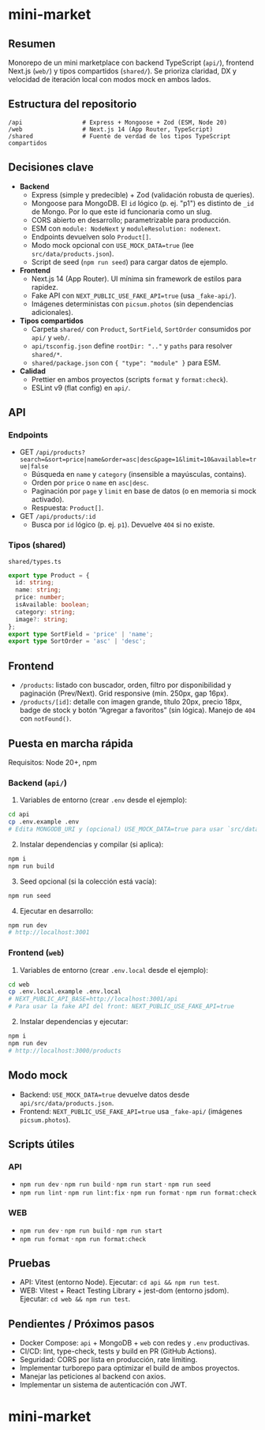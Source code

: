 # mini-market

## Resumen

Monorepo de un mini marketplace con backend TypeScript (`api/`), frontend Next.js (`web/`) y tipos compartidos (`shared/`). Se prioriza claridad, DX y velocidad de iteración local con modos mock en ambos lados.

## Estructura del repositorio

```
/api                 # Express + Mongoose + Zod (ESM, Node 20)
/web                 # Next.js 14 (App Router, TypeScript)
/shared              # Fuente de verdad de los tipos TypeScript compartidos
```

## Decisiones clave

- **Backend**
  - Express (simple y predecible) + Zod (validación robusta de queries).
  - Mongoose para MongoDB. El `id` lógico (p. ej. "p1") es distinto de `_id` de Mongo. Por lo que este id funcionaria como un slug.
  - CORS abierto en desarrollo; parametrizable para producción.
  - ESM con `module: NodeNext` y `moduleResolution: nodenext`.
  - Endpoints devuelven solo `Product[]`.
  - Modo mock opcional con `USE_MOCK_DATA=true` (lee `src/data/products.json`).
  - Script de seed (`npm run seed`) para cargar datos de ejemplo.
- **Frontend**
  - Next.js 14 (App Router). UI mínima sin framework de estilos para rapidez.
  - Fake API con `NEXT_PUBLIC_USE_FAKE_API=true` (usa `_fake-api/`).
  - Imágenes deterministas con `picsum.photos` (sin dependencias adicionales).
- **Tipos compartidos**
  - Carpeta `shared/` con `Product`, `SortField`, `SortOrder` consumidos por `api/` y `web/`.
  - `api/tsconfig.json` define `rootDir: ".."` y `paths` para resolver `shared/*`.
  - `shared/package.json` con `{ "type": "module" }` para ESM.
- **Calidad**
  - Prettier en ambos proyectos (scripts `format` y `format:check`).
  - ESLint v9 (flat config) en `api/`.

## API

### Endpoints

- GET `/api/products?search=&sort=price|name&order=asc|desc&page=1&limit=10&available=true|false`
  - Búsqueda en `name` y `category` (insensible a mayúsculas, contains).
  - Orden por `price` o `name` en `asc|desc`.
  - Paginación por `page` y `limit` en base de datos (o en memoria si mock activado).
  - Respuesta: `Product[]`.
- GET `/api/products/:id`
  - Busca por `id` lógico (p. ej. `p1`). Devuelve `404` si no existe.

### Tipos (shared)

`shared/types.ts`

```ts
export type Product = {
  id: string;
  name: string;
  price: number;
  isAvailable: boolean;
  category: string;
  image?: string;
};
export type SortField = 'price' | 'name';
export type SortOrder = 'asc' | 'desc';
```

## Frontend

- `/products`: listado con buscador, orden, filtro por disponibilidad y paginación (Prev/Next). Grid responsive (mín. 250px, gap 16px).
- `/products/[id]`: detalle con imagen grande, título 20px, precio 18px, badge de stock y botón “Agregar a favoritos” (sin lógica). Manejo de `404` con `notFound()`.

## Puesta en marcha rápida

Requisitos: Node 20+, npm

### Backend (`api/`)

1. Variables de entorno (crear `.env` desde el ejemplo):

```bash
cd api
cp .env.example .env
# Edita MONGODB_URI y (opcional) USE_MOCK_DATA=true para usar `src/data/products.json`
```

2. Instalar dependencias y compilar (si aplica):

```bash
npm i
npm run build
```

3. Seed opcional (si la colección está vacía):

```bash
npm run seed
```

4. Ejecutar en desarrollo:

```bash
npm run dev
# http://localhost:3001
```

### Frontend (`web`)

1. Variables de entorno (crear `.env.local` desde el ejemplo):

```bash
cd web
cp .env.local.example .env.local
# NEXT_PUBLIC_API_BASE=http://localhost:3001/api
# Para usar la fake API del front: NEXT_PUBLIC_USE_FAKE_API=true
```

2. Instalar dependencias y ejecutar:

```bash
npm i
npm run dev
# http://localhost:3000/products
```

## Modo mock

- Backend: `USE_MOCK_DATA=true` devuelve datos desde `api/src/data/products.json`.
- Frontend: `NEXT_PUBLIC_USE_FAKE_API=true` usa `_fake-api/` (imágenes `picsum.photos`).

## Scripts útiles

### API

- `npm run dev` · `npm run build` · `npm run start` · `npm run seed`
- `npm run lint` · `npm run lint:fix` · `npm run format` · `npm run format:check`

### WEB

- `npm run dev` · `npm run build` · `npm run start`
- `npm run format` · `npm run format:check`

## Pruebas

- API: Vitest (entorno Node). Ejecutar: `cd api && npm run test`.
- WEB: Vitest + React Testing Library + jest-dom (entorno jsdom). Ejecutar: `cd web && npm run test`.

## Pendientes / Próximos pasos

- Docker Compose: `api` + MongoDB + `web` con redes y `.env` productivas.
- CI/CD: lint, type-check, tests y build en PR (GitHub Actions).
- Seguridad: CORS por lista en producción, rate limiting.
- Implementar turborepo para optimizar el build de ambos proyectos.
- Manejar las peticiones al backend con axios.
- Implementar un sistema de autenticación con JWT.

# mini-market

